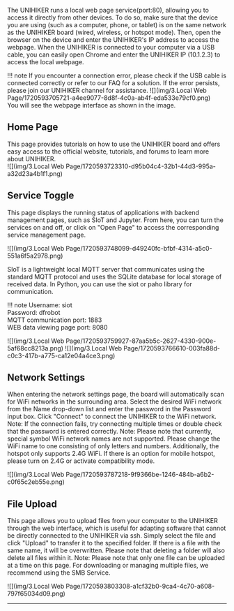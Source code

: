 The UNIHIKER runs a local web page service(port:80), allowing you to access it directly from other devices. To do so, make sure that the device you are using (such as a computer, phone, or tablet) is on the same network as the UNIHIKER board (wired, wireless, or hotspot mode). Then, open the browser on the device and enter the UNIHIKER's IP address to access the webpage.
When the UNIHIKER is connected to your computer via a USB cable, you can easily open Chrome and enter the UNIHIKER IP (10.1.2.3) to access the local webpage.  

!!! note
     If you encounter a connection error, please check if the USB cable is connected correctly or refer to our FAQ for a solution. If the error persists, please join our UNIHIKER channel for assistance.
![](img/3.Local Web Page/1720593705721-a4ee9077-8d8f-4c0a-ab4f-eda533e79cf0.png)  
You will see the webpage interface as shown in the image.
## **Home Page**
This page provides tutorials on how to use the UNIHIKER board and offers easy access to the official website, tutorials, and forums to learn more about UNIHIKER.  
![](img/3.Local Web Page/1720593723310-d95b04c4-32b1-44d3-995a-a32d23a4b1f1.png)  

## **Service Toggle**
This page displays the running status of applications with backend management pages, such as SIoT and Jupyter. From here, you can turn the services on and off, or click on "Open Page" to access the corresponding service management page.

![](img/3.Local Web Page/1720593748099-d49240fc-bfbf-4314-a5c0-551a6f5a2978.png)

SIoT is a lightweight local MQTT server that communicates using the standard MQTT protocol and uses the SQLite database for local storage of received data. In Python, you can use the siot or paho library for communication.

!!! note
     Username: siot  
     Password: dfrobot  
     MQTT communication port: 1883  
     WEB data viewing page port: 8080  

![](img/3.Local Web Page/1720593759927-87aa5b5c-2627-4330-900e-5af68cc8213a.png)
![](img/3.Local Web Page/1720593766610-003fa88d-c0c3-417b-a775-ca12e04a4ce3.png)

## **Network Settings**
When entering the network settings page, the board will automatically scan for WiFi networks in the surrounding area. Select the desired WiFi network from the Name drop-down list and enter the password in the Password input box. Click "Connect" to connect the UNIHIKER to the WiFi network.
Note: If the connection fails, try connecting multiple times or double check that the password is entered correctly.
Note: Please note that currently, special symbol WiFi network names are not supported. Please change the WiFi name to one consisting of only letters and numbers. Additionally, the hotspot only supports 2.4G WiFi. If there is an option for mobile hotspot, please turn on 2.4G or activate compatibility mode.

![](img/3.Local Web Page/1720593787218-9f9366be-1246-484b-a6b2-c0f65c2eb55e.png)
## **File Upload**
This page allows you to upload files from your computer to the UNIHIKER through the web interface, which is useful for adapting software that cannot be directly connected to the UNIHIKER via ssh. Simply select the file and click "Upload" to transfer it to the specified folder. If there is a file with the same name, it will be overwritten. Please note that deleting a folder will also delete all files within it.
Note: Please note that only one file can be uploaded at a time on this page. For downloading or managing multiple files, we recommend using the SMB Service.

![](img/3.Local Web Page/1720593803308-a1cf32b0-9ca4-4c70-a608-797f65034d09.png)  

---  


